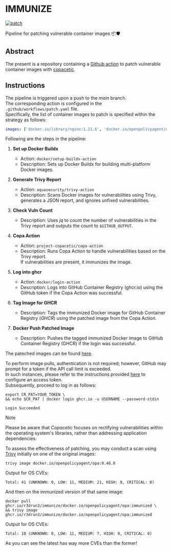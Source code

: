# IMMUNIZE

[![patch](https://github.com/R3DRUN3/immunize/actions/workflows/patch.yaml/badge.svg)](https://github.com/R3DRUN3/immunize/actions/workflows/patch.yaml)

Pipeline for patching vulnerable container images 📦🛡️

## Abstract
The present is a repository containing a [Github action](https://github.com/features/actions) to patch vulnerable container images with [copacetic](https://github.com/project-copacetic/copacetic).  

## Instructions

The pipeline is triggered upon a push to the *main* branch.  
The corresponding action is configured in the `.github/workflows/patch.yaml` file.  
Specifically, the list of container images to patch is specified within the strategy as follows:

```yaml
images: ['docker.io/library/nginx:1.21.6', 'docker.io/openpolicyagent/opa:0.46.0']
```  
Following are the steps in the pipeline:  
1. **Set up Docker Buildx**
   - Action: `docker/setup-buildx-action`
   - Description: Sets up Docker Buildx for building multi-platform Docker images.

2. **Generate Trivy Report**
   - Action: `aquasecurity/trivy-action`
   - Description: Scans Docker images for vulnerabilities using Trivy, generates a JSON report, and ignores unfixed vulnerabilities.

3. **Check Vuln Count**
   - Description: Uses *jq* to count the number of vulnerabilities in the Trivy report and outputs the count to `$GITHUB_OUTPUT`.

4. **Copa Action**
   - Action: `project-copacetic/copa-action`
   - Description: Runs Copa Action to handle vulnerabilities based on the Trivy report.  
   If vulnerabilities are present, it immunizes the image.

1. **Log into ghcr**
   - Action: `docker/login-action`
   - Description: Logs into GitHub Container Registry (ghcr.io) using the GitHub token if the Copa Action was successful.

2. **Tag Image for GHCR**
   - Description: Tags the immunized Docker image for GitHub Container Registry (*GHCR*) using the patched image from the Copa Action.

3. **Docker Push Patched Image**
   - Description: Pushes the tagged immunized Docker image to GitHub Container Registry (GHCR) if the login was successful.

The pateched images can be found [here](https://github.com/R3DRUN3?tab=packages&repo_name=immunize).  


To perform image pulls, authentication is not required; however, GitHub may prompt for a token if the API call limit is exceeded.  
In such instances, please refer to the instructions provided [here](https://docs.github.com/en/packages/working-with-a-github-packages-registry/working-with-the-container-registry#authenticating-with-a-personal-access-token-classic) to configure an access token.  
Subsequently, proceed to log in as follows:

```console
export CR_PAT=YOUR_TOKEN \
&& echo $CR_PAT | docker login ghcr.io -u USERNAME --password-stdin

Login Succeeded
```   

>[!Note]
> Please be aware that *Copacetic* focuses on rectifying vulnerabilities within the operating system's libraries, rather than addressing application dependencies.  

To assess the effectiveness of patching, you may conduct a scan using [Trivy](https://github.com/aquasecurity/trivy) initially on one of the original images:  
```console
trivy image docker.io/openpolicyagent/opa:0.46.0
```  

Output for OS CVEs:  
```console   
Total: 41 (UNKNOWN: 0, LOW: 11, MEDIUM: 21, HIGH: 9, CRITICAL: 0)
```  

And then on the immunized version of that same image:  
```console
docker pull ghcr.io/r3drun3/immunize/docker.io/openpolicyagent/opa:immunized \
&& trivy image ghcr.io/r3drun3/immunize/docker.io/openpolicyagent/opa:immunized
```  

Output for OS CVEs:  
```console   
Total: 18 (UNKNOWN: 0, LOW: 11, MEDIUM: 7, HIGH: 0, CRITICAL: 0)
```  

As you can see the latest has way more CVEs than the former!  






